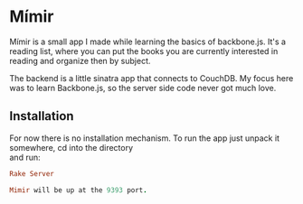 Mímir
=====

Mímir is a small app I made while learning the basics of backbone.js. It's a reading list, where you can put the
books you are currently interested in reading and organize then by subject. 

The backend is a little sinatra app that connects to CouchDB. My focus here was to learn Backbone.js, so the 
server side code never got much love.

Installation
------------

For now there is no installation mechanism. To run the app just unpack it somewhere, cd into the directory  
and run:

``` ruby
Rake Server

Mimir will be up at the 9393 port. 
